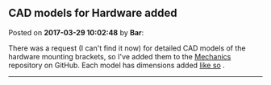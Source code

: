 ## CAD models for Hardware added
Posted on **2017-03-29 10:02:48** by **Bar**:

There was a request (I can't find it now) for detailed CAD models of the hardware mounting brackets, so I've added them to the [Mechanics](https://github.com/MaslowCNC/Mechanics) repository on GitHub. Each model has dimensions added  [like so](../../images/Xm/AR/XmAR_bracket.jpg.jpg) .

---

